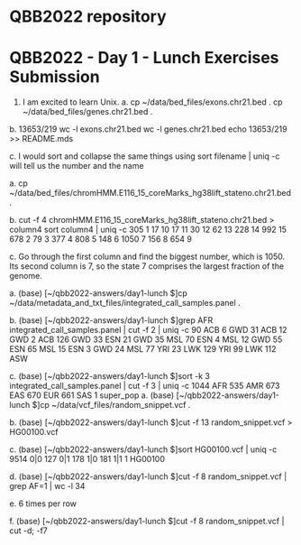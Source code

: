 # QBB2022 repository

# QBB2022 - Day 1 - Lunch Exercises Submission

 1. I am excited to learn Unix.
a.
 cp ~/data/bed_files/exons.chr21.bed .
 cp ~/data/bed_files/genes.chr21.bed .

b. 
13653/219
wc -l exons.chr21.bed
wc -l genes.chr21.bed
echo 13653/219 >> README.mds

c.
I would sort and collapse the same things using
sort filename | uniq -c
will tell us the number and the name

a.
cp ~/data/bed_files/chromHMM.E116_15_coreMarks_hg38lift_stateno.chr21.bed .

b.
cut -f 4 chromHMM.E116_15_coreMarks_hg38lift_stateno.chr21.bed > column4
sort column4 | uniq -c 
 305 1
  17 10
  17 11
  30 12
  62 13
 228 14
 992 15
 678 2
  79 3
 377 4
 808 5
 148 6
1050 7
 156 8
 654 9
 
c.
Go through the first column and find the biggest number, which is 1050. Its second column is 7, so the state 7 comprises the largest fraction of the genome. 


a.
(base) [~/qbb2022-answers/day1-lunch $]cp ~/data/metadata_and_txt_files/integrated_call_samples.panel .

b.
(base) [~/qbb2022-answers/day1-lunch $]grep AFR integrated_call_samples.panel | cut -f 2 | uniq -c
 90 ACB
   6 GWD
  31 ACB
  12 GWD
   2 ACB
 126 GWD
  33 ESN
  21 GWD
  35 MSL
  70 ESN
   4 MSL
  12 GWD
  55 ESN
  65 MSL
  15 ESN
   3 GWD
  24 MSL
  77 YRI
  23 LWK
 129 YRI
  99 LWK
 112 ASW

c.
(base) [~/qbb2022-answers/day1-lunch $]sort -k 3 integrated_call_samples.panel | cut -f 3 | uniq -c
1044 AFR
 535 AMR
 673 EAS
 670 EUR
 661 SAS
   1 super_pop
a.
(base) [~/qbb2022-answers/day1-lunch $]cp ~/data/vcf_files/random_snippet.vcf .

b. 
(base) [~/qbb2022-answers/day1-lunch $]cut -f 13 random_snippet.vcf > HG00100.vcf

c.
(base) [~/qbb2022-answers/day1-lunch $]sort HG00100.vcf | uniq -c
9514 0|0
 127 0|1
 178 1|0
 181 1|1
   1 HG00100

d.
(base) [~/qbb2022-answers/day1-lunch $]cut -f 8 random_snippet.vcf | grep AF=1 | wc -l
      34

e.
6 times per row

f.
(base) [~/qbb2022-answers/day1-lunch $]cut -f 8 random_snippet.vcf | cut -d\; -f7
